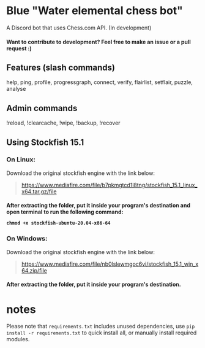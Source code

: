 # Blue "Water elemental chess bot"
A Discord bot that uses Chess.com API. (In development)

<h4>Want to contribute to development? Feel free to make an issue or a pull request :)</h4>

## Features (slash commands)

help, ping, profile, progressgraph, connect, verify, flairlist, setflair, puzzle, analyse

## Admin commands

!reload, !clearcache, !wipe, !backup, !recover

## Using Stockfish 15.1

### On Linux:

Download the original stockfish engine with the link below:

> https://www.mediafire.com/file/b7pkmgtcd1l8tng/stockfish_15.1_linux_x64.tar.gz/file

<h4>After extracting the folder, put it inside your program's destination and open terminal to run the following command:

`chmod +x stockfish-ubuntu-20.04-x86-64`</h4>

### On Windows:

Download the original stockfish engine with the link below:

> https://www.mediafire.com/file/nb0lslewmgoc6vi/stockfish_15.1_win_x64.zip/file

<h4>After extracting the folder, put it inside your program's destination.</h4>

# notes

Please note that `requirements.txt` includes unused dependencies, use `pip install -r requirements.txt` to quick install all, or manually install required modules.
